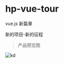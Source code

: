 # hp-vue-tour
vue.js 新篇章

新的项目-新的征程

> 产品预览图

![kd](https://github.com/hpit-BAT/hp-vue-tour/tree/master/screenshots/1.gif)